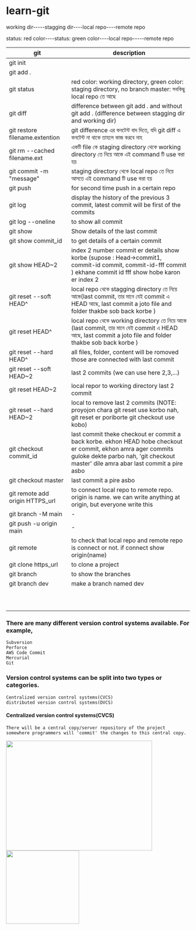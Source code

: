 # learn-git


working dir-----stagging dir----local repo----remote repo

status: red color----status: green color----local repo-----remote repo


| git   | description |
| ------------- | ------------- |
|  git init |   |
|  git add . |   |
|  git status |  red color: working directory, green color: staging directory, no branch master: সবকিছু local repo তে আছে  |
|  git diff | difference between git add . and without git add . (difference between stagging dir and working dir) |
|  git restore filename.extention |  git difference এর কনটেন্ট বাদ দিতে, যদি git diff এ কনটেন্ট না থাকে তাহলে কাজ করবে নাহ  |
|  git rm --cached filename.ext | একটি file কে staging directory থেকে working directory  তে নিয়ে আস্তে এই command টি use করা হয়   |
|  git commit -m "message" | staging directory থেকে local repo তে নিয়ে আসতে এই command টি use করা হয় |
|  git push |  for second time push in a certain repo |
|  git log | display the history of the previous 3 commit, latest commit will be first of the commits  |
|  git log --oneline |  to show all commit |
|  git show | Show details of the last commit |
|  git show commit_id | to get details of a certain commit |
|  git show HEAD~2 | index 2 number commit er details show korbe (supose : Head->commit1, commit-id commit, commit-id-fff commit ) ekhane commit id fff show hobe karon er index 2 | 
| git reset --soft HEAD^ | local repo থেকে stagging directory  তে নিয়ে আস্তে(last commit, তার মানে যেই commit এ HEAD আছে, last commit a joto file and folder thakbe sob back korbe ) |
| git reset HEAD^ | local repo থেকে working directory  তে নিয়ে আস্তে (last commit, তার মানে যেই commit এ HEAD আছে, last commit a joto file and folder thakbe sob back korbe )|
| git reset --hard HEAD^  |  all files, folder, content will be romoved those are connected with last commit |
| git reset --soft HEAD~2 | last 2 commits (we can use here 2,3,...)|
| git reset HEAD~2 | local repor to working directory last 2 commit |
| git reset --hard HEAD~2 | local to remove last 2 commits (NOTE: proyojon chara git reset use korbo nah, git reset er poriborte git checkout use kobo) |
| git checkout commit_id |  last commit theke checkout er commit a back korbe. ekhon HEAD hobe checkout er commit, ekhon amra ager commits guloke dekte parbo nah, 'git checkout master' dile amra abar last commit a pire asbo |
| git checkout master | last commit a pire asbo |
| git remote add origin HTTPS_url | to connect local repo to remote repo. origin is name. we can write anything at origin, but everyone write this |
| git branch -M main | - |
| git push -u origin main | - |
| git remote | to check that local repo and remote repo is connect or not. if connect show origin(name) |
| git clone https_url | to clone a project |
|  git branch | to show the branches  |
|  git branch dev | make a branch named dev  |
|   |   |
|   |   |
|   |   |
|   |   |
|   |   |
|   |   |
|   |   |
|   |   |
|   |   |
|   |   |

### There are many different version control systems available. For example, 

    Subversion
    Perforce
    AWS Code Commit
    Mercurial
    Git
### Version control systems can be split into two types or categories. 
    Centralized version control systems(CVCS)
    distributed version control systems(DVCS)

#### Centralized version control systems(CVCS)

    There will be a central copy/server repository of the project somewhere programmers will 'commit' the changes to this central copy.


<img src="https://www.edureka.co/blog/wp-content/uploads/2016/11/Centralized-Version-Control-System-Workflow-What-Is-Git-Edureka.png" height='300' width='400'/>

<img src="https://www.researchgate.net/profile/Luis-Ribeiro/publication/23646260/figure/tbl1/AS:667686602285063@1536200299510/Advantages-and-disadvantages-of-the-centralized-approach-Barata-2003.png" height='200' width='200'/>
